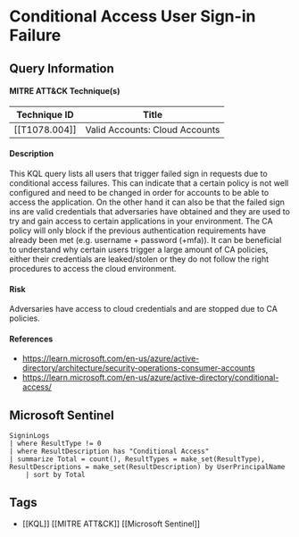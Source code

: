 # Conditional Access User Sign-in Failure

## Query Information

#### MITRE ATT&CK Technique(s)

| Technique ID  | Title                          |
| ------------- | ------------------------------ |
| [[T1078.004]] | Valid Accounts: Cloud Accounts |
#### Description
This KQL query lists all users that trigger failed sign in requests due to conditional access failures. This can indicate that a certain policy is not well configured and need to be changed in order for accounts to be able to access the application. On the other hand it can also be that the failed sign ins are valid credentials that adversaries have obtained and they are used to try and gain access to certain applications in your environment. The CA policy will only block if the previous authentication requirements have already been met (e.g. username + password (+mfa)). It can be beneficial to understand why certain users trigger a large amount of CA policies, either their credentials are leaked/stolen or they do not follow the right procedures to access the cloud environment.
#### Risk
Adversaries have access to cloud credentials and are stopped due to CA policies.
#### References
- https://learn.microsoft.com/en-us/azure/active-directory/architecture/security-operations-consumer-accounts
- https://learn.microsoft.com/en-us/azure/active-directory/conditional-access/
## Microsoft Sentinel
```kusto
SigninLogs
| where ResultType != 0
| where ResultDescription has "Conditional Access"
| summarize Total = count(), ResultTypes = make_set(ResultType), ResultDescriptions = make_set(ResultDescription) by UserPrincipalName
	| sort by Total
```
## Tags
- [[KQL]] [[MITRE ATT&CK]] [[Microsoft Sentinel]]